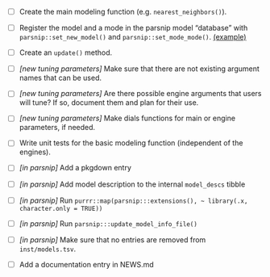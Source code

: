 * [ ] Create the main modeling function (e.g. `nearest_neighbors()`). 

* [ ] Register the model and a mode in the parsnip model “database” with `parsnip::set_new_model()` and `parsnip::set_mode_mode()`. [(example)](https://github.com/tidymodels/parsnip/blob/c54f07b7e1f7ce164aab8f95bc7b1356b68558c8/R/proportional_hazards_data.R)


* [ ] Create an `update()` method.

* [ ] _[new tuning parameters]_ Make sure that there are not existing argument names that can be used.

* [ ] _[new tuning parameters]_ Are there possible engine arguments that users will tune? If so, document them and plan for their use.

* [ ] _[new tuning parameters]_ Make dials functions for main or engine parameters, if needed. 


* [ ] Write unit tests for the basic modeling function (independent of the engines). 

* [ ] _[in parsnip]_ Add a pkgdown entry

* [ ] _[in parsnip]_ Add model description to the internal `model_descs` tibble

* [ ] _[in parsnip]_ Run `purrr::map(parsnip:::extensions(), ~ library(.x, character.only = TRUE))`

* [ ] _[in parsnip]_ Run `parsnip:::update_model_info_file()` 

* [ ] _[in parsnip]_ Make sure that no entries are removed from `inst/models.tsv`.

* [ ] Add a documentation entry in NEWS.md
